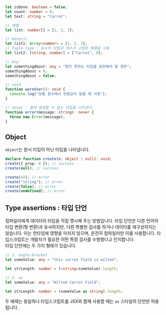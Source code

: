 ```ts
let isDone: boolean = false;
let count: number = 0;
let text: string = "Carrot";

// 배열
let list: number[] = [1, 2, 3];

// Generic
let list1: Array<number> = [1, 2, 3];
// Tuple type : 요소의 타입과 개수가 고정된 배열을 사용
let list2: [string, number] = ["Carrot", 0];

// Any
let somethingAbout: any = "알지 못하는 타입을 표현해야 할 경우";
somethingAbout = 0;
somethingAbout = false;

// void
function warnUser(): void {
  console.log("보통 함수에서 반환값이 없을 때 사용");
}

// never : 절대 발생할 수 없는 타입을 나타낸다.
function error(message: string): never {
  throw new Error(message);
}
```

## Object

`object`는 원시 타입이 아닌 타입을 나타냅니다.

```ts
declare function create(o: object | null): void;
create({ prop: 0 }); // success
create(null); // success

create(42); // error
create("string"); // error
create(false); // error
create(undefined); // error
```

## Type assertions : 타입 단언

컴파일러에게 데이터의 타입을 직접 명시해 주는 방법입니다. 타입 단언은 다른 언어의 타입 변환(형 변환)과 유사하지만, 다른 특별한 검사를 하거나 데이터를 재구성하지는 않습니다. 이는 런타임에 영향을 미치지 않으며, 온전히 컴파일러만 이를 사용합니다. 타입스크립트는 개발자가 필요한 어떤 특정 검사를 수행했다고 인지합니다. <br>
타입 단언에는 두 가지 형태가 있습니다.

```ts
// 1. angle-bracket
let someValue: any = "this carrot field is wilted";

let strLength: number = (<string>someValue).length;

// 2. as
let someValue: any = "Wilted Carrot Field";

let strLength: number = (someValue as string).length;
```

두 예제는 동일하나 타입스크립트를 JSX와 함께 사용할 때는 `as` 스타일의 단언만 허용됩니다.
